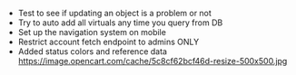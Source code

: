* Test to see if updating an object is a problem or not
* Try to auto add all virtuals any time you query from DB
* Set up the navigation system on mobile
* Restrict account fetch endpoint to admins ONLY
* Added status colors and reference data https://image.opencart.com/cache/5c8cf62bcf46d-resize-500x500.jpg